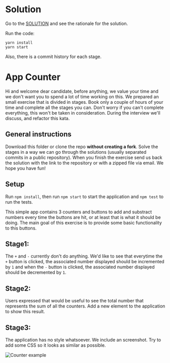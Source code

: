 # Solution

Go to the [SOLUTION](SOLUTION.md) and see the rationale for the solution.

Run the code:

```
yarn install
yarn start
```

Also, there is a commit history for each stage.

# App Counter

Hi and welcome dear candidate, before anything, we value your time and we don't want you to spend a lot of time working on this. We prepared an small exercise that is divided in stages. Book only a couple of hours of your time and complete all the stages you can. Don't worry if you can't complete everything, this won't be taken in consideration. During the interview we'll discuss, and refactor this kata.


## General instructions
Download this folder or clone the repo **without creating a fork**. Solve the stages in a way we can go through the solutions (usually separated commits in a public repository). When you finish the exercise send us back the solution with the link to the repository or with a zipped file via email. We hope you have fun!

## Setup
Run `npm install`, then run `npm start` to start the application and `npm test` to run the tests.

This simple app contains 3 counters and buttons to add and substract numbers every time the buttons are hit, or at least that is what it should be doing. The main goal of this exercise is to provide some basic functionality to this buttons.


## Stage1:
The `+` and `-` currently don't do anything. We'd like to see that everytime
the `+` button is clicked, the associated number displayed should be incremented by `1` and when the `-` button is clicked, the associated number displayed should be decremented by `1`. 

## Stage2:
Users expressed that would be useful to see the total number that represents the sum of all the counters. Add a new element to the application to show this result.

## Stage3:
The application has no style whatsoever. We include an screenshot. Try to add some CSS so it looks as similar as possible.

![Counter example](counters.png)
